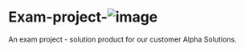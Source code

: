 # Exam-project-![image](https://github.com/ScammedTheTrap/Exam-project-/assets/122023260/72287fd3-3e23-4826-8dcb-8d91792b6673)

An exam project - solution product for our customer Alpha Solutions.

